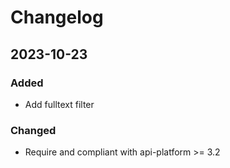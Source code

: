 # Changelog

## 2023-10-23
### Added
* Add fulltext filter
### Changed
* Require and compliant with api-platform >= 3.2

